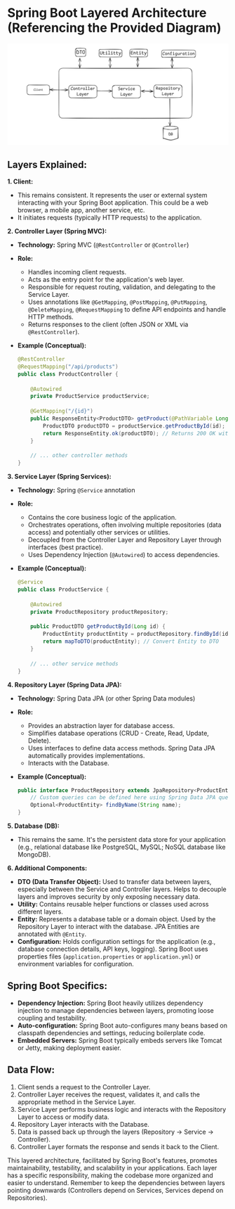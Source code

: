 # Spring Boot Layered Architecture (Referencing the Provided Diagram)



![Layered Architecture](/images/layeredarchitecture.png)

## Layers Explained:

**1. Client:**

- This remains consistent. It represents the user or external system interacting with your Spring Boot application. This could be a web browser, a mobile app, another service, etc.
- It initiates requests (typically HTTP requests) to the application.

**2. Controller Layer (Spring MVC):**

- **Technology:** Spring MVC (`@RestController` or `@Controller`)
- **Role:**
    - Handles incoming client requests.
    - Acts as the entry point for the application's web layer.
    - Responsible for request routing, validation, and delegating to the Service Layer.
    - Uses annotations like `@GetMapping`, `@PostMapping`, `@PutMapping`, `@DeleteMapping`, `@RequestMapping` to define API endpoints and handle HTTP methods.
    - Returns responses to the client (often JSON or XML via `@RestController`).
- **Example (Conceptual):**

    ```java
    @RestController
    @RequestMapping("/api/products")
    public class ProductController {

        @Autowired
        private ProductService productService;

        @GetMapping("/{id}")
        public ResponseEntity<ProductDTO> getProduct(@PathVariable Long id) {
            ProductDTO productDTO = productService.getProductById(id);
            return ResponseEntity.ok(productDTO); // Returns 200 OK with DTO
        }

        // ... other controller methods
    }
    ```

**3. Service Layer (Spring Services):**

- **Technology:** Spring `@Service` annotation
- **Role:**
    - Contains the core business logic of the application.
    - Orchestrates operations, often involving multiple repositories (data access) and potentially other services or utilities.
    - Decoupled from the Controller Layer and Repository Layer through interfaces (best practice).
    - Uses Dependency Injection (`@Autowired`) to access dependencies.
- **Example (Conceptual):**

    ```java
    @Service
    public class ProductService {

        @Autowired
        private ProductRepository productRepository;

        public ProductDTO getProductById(Long id) {
            ProductEntity productEntity = productRepository.findById(id).orElseThrow(() -> new EntityNotFoundException("Product not found"));
            return mapToDTO(productEntity); // Convert Entity to DTO
        }

        // ... other service methods
    }
    ```

**4. Repository Layer (Spring Data JPA):**

- **Technology:** Spring Data JPA (or other Spring Data modules)
- **Role:**
    - Provides an abstraction layer for database access.
    - Simplifies database operations (CRUD - Create, Read, Update, Delete).
    - Uses interfaces to define data access methods. Spring Data JPA automatically provides implementations.
    - Interacts with the Database.
- **Example (Conceptual):**

    ```java
    public interface ProductRepository extends JpaRepository<ProductEntity, Long> {
        // Custom queries can be defined here using Spring Data JPA query derivation or @Query
        Optional<ProductEntity> findByName(String name);
    }
    ```

**5. Database (DB):**

- This remains the same. It's the persistent data store for your application (e.g., relational database like PostgreSQL, MySQL; NoSQL database like MongoDB).

**6. Additional Components:**

- **DTO (Data Transfer Object):**  Used to transfer data between layers, especially between the Service and Controller layers. Helps to decouple layers and improves security by only exposing necessary data.
- **Utility:** Contains reusable helper functions or classes used across different layers.
- **Entity:** Represents a database table or a domain object. Used by the Repository Layer to interact with the database.  JPA Entities are annotated with `@Entity`.
- **Configuration:** Holds configuration settings for the application (e.g., database connection details, API keys, logging). Spring Boot uses properties files (`application.properties` or `application.yml`) or environment variables for configuration.

## Spring Boot Specifics:

- **Dependency Injection:** Spring Boot heavily utilizes dependency injection to manage dependencies between layers, promoting loose coupling and testability.
- **Auto-configuration:** Spring Boot auto-configures many beans based on classpath dependencies and settings, reducing boilerplate code.
- **Embedded Servers:** Spring Boot typically embeds servers like Tomcat or Jetty, making deployment easier.

## Data Flow:

1. Client sends a request to the Controller Layer.
2. Controller Layer receives the request, validates it, and calls the appropriate method in the Service Layer.
3. Service Layer performs business logic and interacts with the Repository Layer to access or modify data.
4. Repository Layer interacts with the Database.
5. Data is passed back up through the layers (Repository -> Service -> Controller).
6. Controller Layer formats the response and sends it back to the Client.

This layered architecture, facilitated by Spring Boot's features, promotes maintainability, testability, and scalability in your applications.  Each layer has a specific responsibility, making the codebase more organized and easier to understand. Remember to keep the dependencies between layers pointing downwards (Controllers depend on Services, Services depend on Repositories).